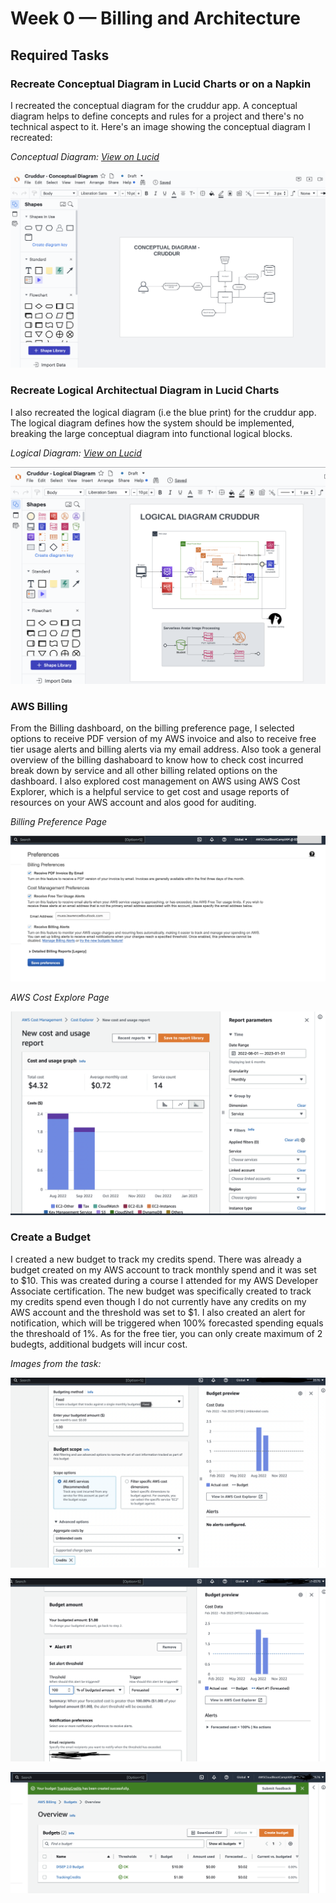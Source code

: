 # Week 0 — Billing and Architecture


## Required Tasks

### Recreate Conceptual Diagram in Lucid Charts or on a Napkin

I recreated the conceptual diagram for the cruddur app. A conceptual diagram helps to define concepts and rules for a project and there's no technical aspect to it. Here's an image showing the conceptual diagram I recreated:

*Conceptual Diagram: [View on Lucid](https://lucid.app/lucidchart/75c603ed-0af5-406f-9a48-b45606ba87a0/edit?viewport_loc=-387%2C-238%2C3968%2C2263%2C0_0&invitationId=inv_3fc1bff0-46f8-427e-b9eb-7e9c61da4289)*

![](assets/cruddur-conceptual-diagram.png)


### Recreate Logical Architectual Diagram in Lucid Charts

I also recreated the logical diagram (i.e the blue print) for the cruddur app. The logical diagram defines how the system should be implemented, 
breaking the large conceptual diagram into functional logical blocks.

*Logical Diagram: [View on Lucid](https://lucid.app/lucidchart/9f493397-c7dd-4bb1-bf5d-d8103beb5a64/edit?viewport_loc=-521%2C-73%2C3842%2C2191%2C0_0&invitationId=inv_18573649-5770-4a56-9a09-d01998f68b58)*

![](assets/cruddur-logical-diagram.png)


### AWS Billing
From the Billing dashboard, on the billing preference page, I selected options to receive PDF version of my AWS invoice and also to receive 
free tier usage alerts and billing alerts via my email address. Also took a general overview of the billing dashaboard to know how to check 
cost incurred break down by service and all other billing related options on the dashboard. I also explored cost management on AWS using 
AWS Cost Explorer, which is a helpful service to get cost and usage reports of resources on your AWS account and alos good for auditing.

*Billing Preference Page*

![](assets/aws-billing-preference.png)

*AWS Cost Explore Page*

![](assets/aws-cost-explorer.png)


### Create a Budget
I created a new budget to track my credits spend. There was already a budget created on my AWS account to track monthly spend and it was set
to $10. This was created during a course I attended for my AWS Developer Associate certification. The new budget was specifically created to 
track my credits spend even though I do not currently have any credits on my AWS account and the threshold was set to $1. I also created an 
alert for notification, which will be triggered when 100% forecasted spending equals the threshoald of 1%. As for the free tier, you can only 
create maximum of 2 budegts, additional budgets will incur cost.

*Images from the task:*

![](assets/aws-budget-1.png)

![](assets/aws-budget-2.png)

![](assets/aws-budget-3.png)



